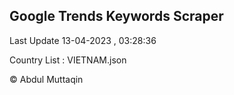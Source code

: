

## Google Trends Keywords Scraper 
 
Last Update 13-04-2023 , 03:28:36

Country List :
VIETNAM.json



© Abdul Muttaqin 
